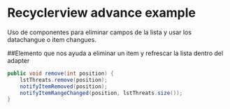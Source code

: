 # Recyclerview advance example
Uso de componentes para eliminar campos de la lista y usar los datachangue o item changues. 

##Elemento que nos ayuda a eliminar un item y refrescar la lista dentro del adapter
```java
public void remove(int position) {
    lstThreats.remove(position);
    notifyItemRemoved(position);
    notifyItemRangeChanged(position, lstThreats.size());
}
```
